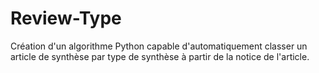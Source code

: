 # Review-Type
Création d'un algorithme Python capable d'automatiquement classer un article de synthèse par type de synthèse à partir de la notice de l'article.

